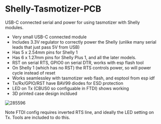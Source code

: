 # Shelly-Tasmotizer-PCB

USB-C connected serial and power for using tasmotizer with Shelly modules.

- Very small USB-C connected module
- Includes 3.3V regulator to correctly power the Shelly (unlike many serial leads that just pass 5V from USB)
- Has 5 x 2.54mm pins for Shelly 1
- Has 6 x 1.27mm pins for Shelly Plus 1, and all the later models.
- RST on serial RTS, GPIO0 on serial DTR, works with esp flash tool
- On Shelly 1 (which has no RST) the RTS controls power, so will power cycle instead of reset
- Works seamlessley with tasmotizer web flash, and esptool from esp idf
- Tx/Rx/GPIO/RST have BAV99 diodes for ESD protection
- LED on Tx (CBUS0 so configuable in FTDI) shows working
- 3D printed case design incldued

![285596](https://user-images.githubusercontent.com/996983/210557901-069e82fe-5a57-41cc-9394-5fe4b870d8c3.jpg)

Note FTDI config requires inverted RTS line, and ideally the LED setting on Tx. Tools are included to do this.
